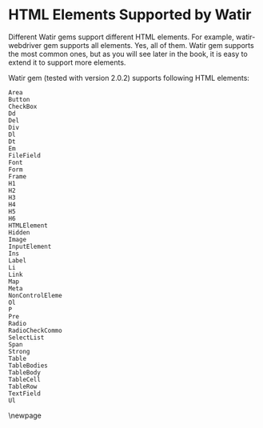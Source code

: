 # HTML Elements Supported by Watir

Different Watir gems support different HTML elements. For example, watir-webdriver gem supports all elements. Yes, all of them. Watir gem supports the most common ones, but as you will see later in the book, it is easy to extend it to support more elements.

Watir gem (tested with version 2.0.2) supports following HTML elements:

    Area
    Button
    CheckBox
    Dd
    Del
    Div
    Dl
    Dt
    Em
    FileField
    Font
    Form
    Frame
    H1
    H2
    H3
    H4
    H5
    H6
    HTMLElement
    Hidden
    Image
    InputElement
    Ins
    Label
    Li
    Link
    Map
    Meta
    NonControlEleme
    Ol
    P
    Pre
    Radio
    RadioCheckCommo
    SelectList
    Span
    Strong
    Table
    TableBodies
    TableBody
    TableCell
    TableRow
    TextField
    Ul

\newpage

